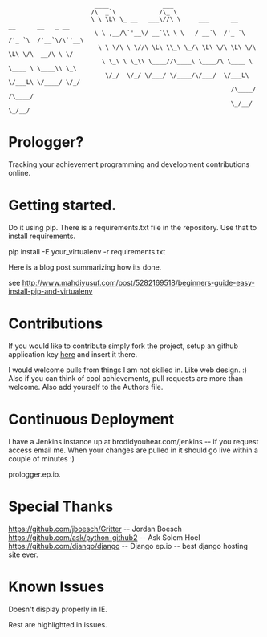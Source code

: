                             ____               ___                                           
                           /\  _`\            /\_ \                                          
                           \ \ \L\ \_ __   ___\//\ \     ___      __      __      __   _ __  
                            \ \ ,__/\`'__\/ __`\\ \ \   / __`\  /'_ `\  /'_ `\  /'__`\/\`'__\
                             \ \ \/\ \ \//\ \L\ \\_\ \_/\ \L\ \/\ \L\ \/\ \L\ \/\  __/\ \ \/ 
                              \ \_\ \ \_\\ \____//\____\ \____/\ \____ \ \____ \ \____\\ \_\ 
                               \/_/  \/_/ \/___/ \/____/\/___/  \/___L\ \/___L\ \/____/ \/_/ 
                                                                  /\____/ /\____/            
                                                                  \_/__/  \_/__/             


# Prologger?
Tracking your achievement programming and development contributions online. 

# Getting started.

Do it using pip. There is a requirements.txt file in the repository. Use that to install requirements. 

pip install -E your_virtualenv -r requirements.txt

Here is a blog post summarizing how its done. 

see http://www.mahdiyusuf.com/post/5282169518/beginners-guide-easy-install-pip-and-virtualenv

# Contributions

If you would like to contribute simply fork the project, setup an github application key [here](https://github.com/account/applications) and insert it there. 

I would welcome pulls from things I am not skilled in. Like web design. :) Also if you can think of cool achievements, pull requests are more than welcome. Also add yourself to the Authors file. 

# Continuous Deployment

I have a Jenkins instance up at brodidyouhear.com/jenkins -- if you request access email me. When your changes are pulled in it should go live within a couple of minutes :)

prologger.ep.io.

# Special Thanks 

https://github.com/jboesch/Gritter  -- Jordan Boesch
https://github.com/ask/python-github2 -- Ask Solem Hoel
https://github.com/django/django -- Django
ep.io -- best django hosting site ever. 

# Known Issues

Doesn't display properly in IE. 

Rest are highlighted in issues. 
